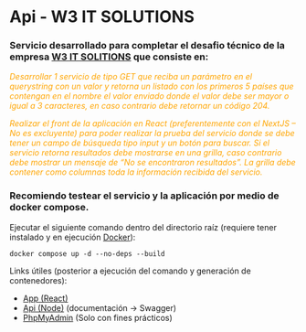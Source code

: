 # Api - W3 IT SOLUTIONS

### Servicio desarrollado para completar el desafio técnico de la empresa [W3 IT SOLITIONS](https://w3itsolutions.net/) que consiste en:

<div style="color: orange; font-style: italic;">
<p>Desarrollar 1 servicio de tipo GET que reciba un parámetro en el querystring con un valor y retorna un listado con los primeros 5 países que contengan en el nombre el valor enviado donde el valor debe ser mayor o igual a 3 caracteres, en caso contrario debe retornar un código 204.</p>

<p>Realizar el front de la aplicación en React (preferentemente con el NextJS – No es excluyente) para poder realizar la prueba del servicio donde se debe tener un campo de búsqueda tipo input y un botón para buscar. Si el servicio retorna resultados debe mostrarse en una grilla, caso contrario debe mostrar un mensaje de “No se encontraron resultados”. La grilla debe contener como columnas toda la información recibida del servicio.</p>
</div>

### Recomiendo testear el servicio y la aplicación por medio de docker compose.

Ejecutar el siguiente comando dentro del directorio raíz (requiere tener instalado y en ejecución [Docker](https://www.docker.com/)):

```
docker compose up -d --no-deps --build
```

Links útiles (posterior a ejecución del comando y generación de contenedores):

* [App (React)](http://localhost:3000)
* [Api (Node)](http://localhost:3001/api/docs) (documentación -> Swagger)
* [PhpMyAdmin](http://localhost:8080) (Solo con fines prácticos)